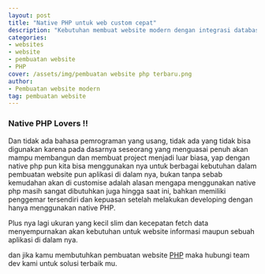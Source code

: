 ```yaml
---
layout: post
title: "Native PHP untuk web custom cepat"
description: "Kebutuhan membuat website modern dengan integrasi database cepat maka native PHP solusinya"
categories: 
- websites
- website
- pembuatan website
- PHP
cover: /assets/img/pembuatan website php terbaru.png
author:
- Pembuatan website modern
tag: pembuatan website
---
```


### Native PHP Lovers !!

Dan tidak ada bahasa pemrograman yang usang, tidak ada yang tidak bisa digunakan karena pada dasarnya seseorang yang menguasai penuh akan mampu membangun dan membuat project menjadi luar biasa, yap dengan native php pun kita bisa menggunakan nya untuk berbagai kebutuhan dalam pembuatan website pun aplikasi di dalam nya, bukan tanpa sebab kemudahan akan di customise adalah alasan mengapa menggunakan native php masih sangat dibutuhkan juga hingga saat ini, bahkan memiliki penggemar tersendiri dan kepuasan setelah melakukan developing dengan hanya menggunakan native PHP.

Plus nya lagi ukuran yang kecil slim dan kecepatan fetch data menyempurnakan akan kebutuhan untuk website informasi maupun sebuah aplikasi di dalam nya.

dan jika kamu membutuhkan pembuatan website [PHP](https://www.php.net/) maka hubungi team dev kami untuk solusi terbaik mu.
